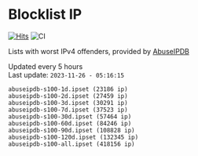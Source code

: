 # Blocklist IP

[![Hits](https://hits.seeyoufarm.com/api/count/incr/badge.svg?url=https%3A%2F%2Fgithub.com%2Fborestad%2Fblocklist-ip%2F&count_bg=%2379C83D&title_bg=%23555555&icon=&icon_color=%23E7E7E7&title=hits&edge_flat=false)](https://hits.seeyoufarm.com)  ![CI](https://img.shields.io/github/workflow/status/borestad/blocklist-ip/CI?style=flat-square)

Lists with worst IPv4 offenders, provided by [AbuseIPDB](https://www.abuseipdb.com/)

<!-- FOOTER-PLACEHOLDER -->
Updated every 5 hours<br>
Last update: `2023-11-26 - 05:16:15`
```
abuseipdb-s100-1d.ipset (23186 ip)
abuseipdb-s100-2d.ipset (27459 ip)
abuseipdb-s100-3d.ipset (30291 ip)
abuseipdb-s100-7d.ipset (37523 ip)
abuseipdb-s100-30d.ipset (57464 ip)
abuseipdb-s100-60d.ipset (84246 ip)
abuseipdb-s100-90d.ipset (108828 ip)
abuseipdb-s100-120d.ipset (132345 ip)
abuseipdb-s100-all.ipset (418156 ip)
```
